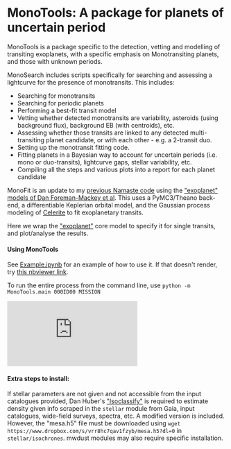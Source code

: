 # MonoTools: A package for planets of uncertain period

MonoTools is a package specific to the detection, vetting and modelling of transiting exoplanets, with a specific emphasis on Monotransiting planets, and those with unknown periods.

MonoSearch includes scripts specifically for searching and assessing a lightcurve for the presence of monotransits. This includes:
 - Searching for monotransits
 - Searching for periodic planets
 - Performing a best-fit transit model
 - Vetting whether detected monotransits are variability, asteroids (using background flux), background EB (with centroids), etc.
 - Assessing whether those transits are linked to any detected multi-transiting planet candidate, or with each other - e.g. a 2-transit duo.
 - Setting up the monotransit fitting code.
 - Fitting planets in a Bayesian way to account for uncertain periods (i.e. mono or duo-transits), lightcurve gaps, stellar variability, etc.
 - Compiling all the steps and various plots into a report for each planet candidate

MonoFit is an update to my [previous Namaste code](http://github.com/hposborn/Namaste) using the ["exoplanet" models of Dan Foreman-Mackey et al](http://github.com/dfm/exoplanet).
This uses a PyMC3/Theano back-end, a differentiable Keplerian orbital model, and the Gaussian process modeling of [Celerite](http://github.com/dfm/celerite) to fit exoplanetary transits.

Here we wrap the ["exoplanet"](http://github.com/dfm/exoplanet) core model to specify it for single transits, and plot/analyse the results.

#### Using MonoTools

See [Example.ipynb](https://github.com/hposborn/MonoTools/blob/master/Example.ipynb) for an example of how to use it.
If that doesn't render, try [this nbviewer link](https://nbviewer.jupyter.org/github/hposborn/MonoTools/blob/master/Example.ipynb).

To run the entire process from the command line, use `python -m MonoTools.main 000ID00 MISSION`

![alt text](https://github.com/hposborn/MonoTools/blob/master/data/TIC00296737508/00296737508_model_plot.pdf)

<!--MonoTools natively includes eccentricity and fits for period (rather than scaled transit velocity as before).-->
<!--The period prior can be applied according to your prefered index - P^-8/3 (as suggested by [Kipping et al](https://iopscience.iop.org/article/10.3847/2515-5172/aaf50c) ), or the less-steep P^-5/3 (as used by [Osborn et al 2016](https://academic.oup.com/mnras/article/457/3/2273/2588921) and [Sandford et al 2019](https://arxiv.org/abs/1908.08548))-->

#### Extra steps to install:

If stellar parameters are not given and not accessible from the input catalogues provided, Dan Huber's ["Isoclassify"](https://github.com/danxhuber/isoclassify) is required to estimate density given info scraped in the `stellar` module from Gaia, input catalogues, wide-field surveys, spectra, etc. A modified version is included. However, the "mesa.h5" file must be downloaded using `wget https://www.dropbox.com/s/vrr8hc7qav1fzyb/mesa.h5?dl=0` in `stellar/isochrones`. mwdust modules may also require specific installation.
